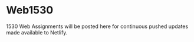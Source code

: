# Web1530

1530 Web Assignments will be posted here for continuous pushed updates made available to Netlify.
